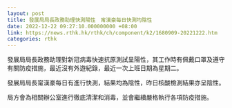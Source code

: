 ```yaml
---
layout: post
title: 發展局局長政務助理快測陽性　甯漢豪每日快測均陰性
date: 2022-12-22 09:27:10.000000000 +08:00
link: https://news.rthk.hk/rthk/ch/component/k2/1680909-20221222.htm
categories: rthk
---
```


發展局局長政務助理對新冠病毒快速抗原測試呈陽性，其工作時有佩戴口罩及遵守有關防疫措施，最近沒有外遊紀錄，最近一次上班日期為星期二。

發展局局長甯漢豪每日有進行快測，結果均為陰性，昨日核酸檢測結果亦呈陰性。

局方會為相關辦公室進行徹底清潔和消毒，並會繼續嚴格執行各項防疫措施。
